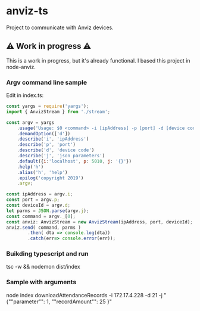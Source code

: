 # anviz-ts
Project to communicate with Anviz devices.

## :warning: Work in progress :warning:

This is a work in progress, but it's already functional.
I based this project in node-anviz.  

### Argv command line sample

Edit in index.ts:
```js
const yargs = require('yargs');
import { AnvizStream } from './stream';

const argv = yargs
    .usage('Usage: $0 <command> -i [ipAddress] -p [port] -d [device code] -j [json parameters]')
    .demandOption(['d'])
    .describe('i', 'ipAddress')
    .describe('p', 'port')
    .describe('d', 'device code')
    .describe('j', 'json parameters')
    .default({i:'localhost', p: 5010, j: '{}'})
    .help('h')
    .alias('h', 'help')
    .epilog('copyright 2019')    
    .argv;

const ipAddress = argv.i;
const port = argv.p;
const deviceId = argv.d;
let parms = JSON.parse(argv.j);
const command = argv._[0];
const anviz: AnvizStream = new AnvizStream(ipAddress, port, deviceId);
anviz.send( command, parms )
        .then( dta => console.log(dta))
        .catch(err=> console.error(err));

```
### Buikding typescript and run
tsc -w && nodemon dist/index 



### Sample with arguments
node index  downloadAttendanceRecords -i 172.17.4.228 -d 21 -j "{""parameter"": 1, ""recordAmount"": 25 }"

